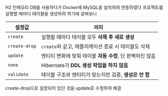 H2 인메모리 DB를 사용하다가 Docker에 MySQL을 설치하여 연동하였다
프로젝트를 실행할 때마다 테이블을 생성하려 하기에 살펴보니

| 설정값           | 의미                                  |
| ------------- | ----------------------------------- |
| `create`      | 실행할 때마다 테이블 모두 **삭제 후 새로 생성**       |
| `create-drop` | `create`와 같고, 애플리케이션 종료 시 테이블도 삭제   |
| `update`      | 엔티티 변화에 맞춰 테이블 **자동 수정**, 단 완벽하진 않음 |
| `none`        | Hibernate가 **DDL 생성 작업을 하지 않음**     |
| `validate`    | 테이블 구조와 엔티티가 맞는지만 검증, **생성은 안 함**   |

create-drop으로 설젇되어 있던 것을 update로 수정하여 해결